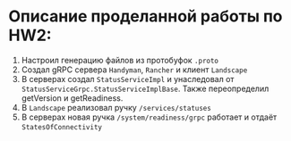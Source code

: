 # Описание проделанной работы по HW2:

1. Настроил генерацию файлов из протобуфок `.proto`
2. Создал gRPC сервера `Handyman`, `Rancher` и клиент `Landscape`
3. В серверах создал `StatusServiceImpl` и унаследовал от `StatusServiceGrpc.StatusServiceImplBase`. Также переопределил
   getVersion и getReadiness.
4. В `Landscape` реализовал ручку `/services/statuses`
5. В серверах новая ручка `/system/readiness/grpc` работает и отдаёт `StatesOfConnectivity`